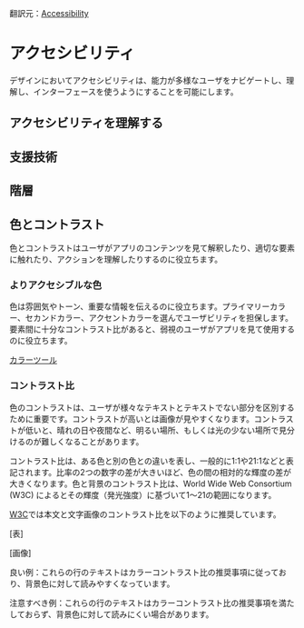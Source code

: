 翻訳元：[Accessibility](https://material.io/design/usability/accessibility.html)

# アクセシビリティ

デザインにおいてアクセシビリティは、能力が多様なユーザをナビゲートし、理解し、インターフェースを使うようにすることを可能にします。

## アクセシビリティを理解する


## 支援技術


## 階層


## 色とコントラスト

色とコントラストはユーザがアプリのコンテンツを見て解釈したり、適切な要素に触れたり、アクションを理解したりするのに役立ちます。

### よりアクセシブルな色

色は雰囲気やトーン、重要な情報を伝えるのに役立ちます。プライマリーカラー、セカンドカラー、アクセントカラーを選んでユーザビリティを担保します。要素間に十分なコントラスト比があると、弱視のユーザがアプリを見て使用するのに役立ちます。

[カラーツール](https://material.io/tools/color/#!/?view.left=1&view.right=0)

### コントラスト比

色のコントラストは、ユーザが様々なテキストとテキストでない部分を区別するために重要です。コントラストが高いとは画像が見やすくなります。コントラストが低いと、晴れの日や夜間など、明るい場所、もしくは光の少ない場所で見分けるのが難しくなることがあります。

コントラスト比は、ある色と別の色との違いを表し、一般的に1:1や21:1などと表記されます。比率の2つの数字の差が大きいほど、色の間の相対的な輝度の差が大きくなります。色と背景のコントラスト比は、World Wide Web Consortium (W3C) によるとその輝度（発光強度）に基づいて1〜21の範囲になります。

[W3C](https://www.w3.org/TR/UNDERSTANDING-WCAG20/visual-audio-contrast-contrast.html)では本文と文字画像のコントラスト比を以下のように推奨しています。

[表]

[画像]

良い例：これらの行のテキストはカラーコントラスト比の推奨事項に従っており、背景色に対して読みやすくなっています。

注意すべき例：これらの行のテキストはカラーコントラスト比の推奨事項を満たしておらず、背景色に対して読みにくい場合があります。